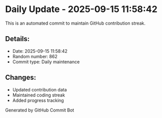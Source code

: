 # Daily Update - 2025-09-15 11:58:42

This is an automated commit to maintain GitHub contribution streak.

## Details:
- Date: 2025-09-15 11:58:42
- Random number: 862
- Commit type: Daily maintenance

## Changes:
- Updated contribution data
- Maintained coding streak
- Added progress tracking

Generated by GitHub Commit Bot
